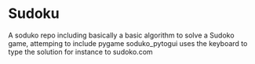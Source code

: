 # Sudoku
A soduko repo including basically a basic algorithm to solve a Sudoko game, attemping to include pygame
soduko_pytogui uses the keyboard to type the solution for instance to sudoko.com
